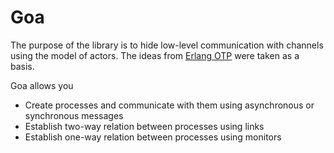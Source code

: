 # Goa

The purpose of the library is to hide low-level communication with channels using the model of actors.
The ideas from [Erlang OTP] were taken as a basis.

Goa allows you

  - Create processes and communicate with them using asynchronous or synchronous messages
  - Establish two-way relation between processes using links
  - Establish one-way relation between processes using monitors


  [Erlang OTP]: http://www.erlang.org

